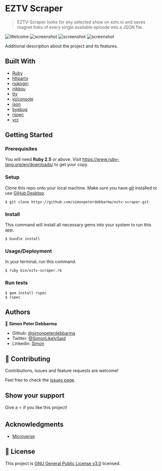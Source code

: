 # EZTV Scraper

> EZTV-Scraper looks for any selected show on eztv.io and saves magnet links of every single available episode  into a JSON file.

![Welcome](https://imgur.com/rhkE4jp.png)
![screenshot](https://imgur.com/YdQC0Iu.png)
![screenshot](https://imgur.com/MHlgxy1.png)
![screenshot](https://imgur.com/IMB9mgL.png)

Additional description about the project and its features.



## Built With

- [Ruby](https://www.ruby-lang.org/en/)
- [httparty](https://github.com/jnunemaker/httparty)
- [nokogiri](https://nokogiri.org/)
- [nikkou](https://github.com/tombenner/nikkou)
- [tty](https://ttytoolkit.org)
- [io/console](https://github.com/ruby/io-console)
- [json](https://rubygems.org/gems/json/versions/1.8.3)
- [byebug](https://github.com/deivid-rodriguez/byebug)
- [rspec](https://github.com/rspec/rspec)
- [vcr](https://github.com/vcr/vcr)


## Getting Started


### Prerequisites
You will need **Ruby 2.5** or above.
Visit https://www.ruby-lang.org/en/downloads/ to get your copy.

### Setup
Clone this repo onto your local machine. Make sure you have [git](https://git-scm.com/) installed or use [GiHub Desktop](https://desktop.github.com/).
```
$ git clone https://github.com/simonpeterdebbarma/eztv-scraper.git
```

### Install
This command will install all necessary gems into your system to run this app.
```
$ bundle install
```

### Usage/Deployment
In your terminal, run this command.
```
$ ruby bin/eztv-scraper.rb
```

### Run tests
```
$ gem install rspec
$ rspec
```

## Authors

👤 **Simon Peter Debbarma**

- Github: [@simonpeterdebbarma](https://github.com/simonpeterdebbarma)
- Twitter: [@SimonLikelySaid](https://twitter.com/SimonLikelySaid)
- Linkedin: [Simon](https://www.linkedin.com/in/simon-peter-debbarma/)

## 🤝 Contributing

Contributions, issues and feature requests are welcome!

Feel free to check the [issues page](issues/).

## Show your support

Give a ⭐️ if you like this project!

## Acknowledgments

- [Microverse](https://www.microverse.org/)

## 📝 License

This project is [GNU General Public License v3.0](https://www.gnu.org/licenses/gpl-3.0.en.html) licensed.